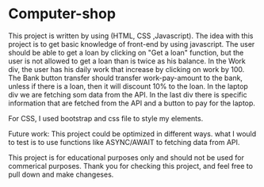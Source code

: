# Computer-shop

This project is written by using (HTML, CSS ,Javascript). 
The idea with this project is to get basic knowledge of front-end by using javascript. 
The user should be able to get a loan by clicking on "Get a loan" function, but the user is not allowed to get a loan than is twice as his balance. In the Work div, the user has his daily work that increase by clicking on work by 100.
The Bank button transfer should transfer work-pay-amount to the bank, unless if there is a loan, then it will discount 10% to the loan. 
In the laptop div we are fetching som data from the API.
In the last div there is specific information that are fetched from the API and a button to pay for the laptop.

For CSS, I used bootstrap and css file to style my elements.

Future work:
This project could be optimized in different ways. what I would to test is to use functions like ASYNC/AWAIT to fetching data from API.

This project is for educational purposes only and should not be used for commerical purposes.
Thank you for checking this project, and feel free to pull down and make changeses.
